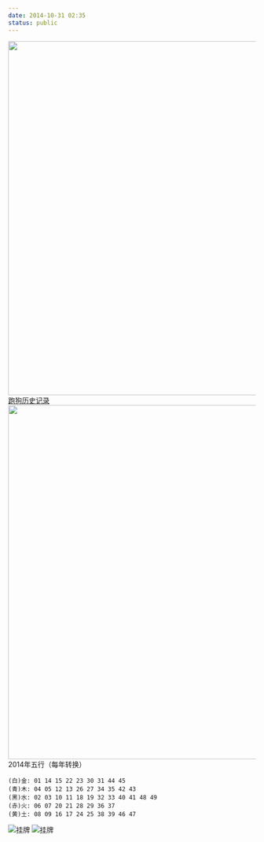```yaml
---
date: 2014-10-31 02:35
status: public
---
```

<img src="http://tk.tk180.com:16880/caitu/hm40.jpg" width="720" height="auto" alt="" /> 
     <a href="http://www.100tk.com/col/5357.html" target="view_window">跑狗历史记录</a>

<img src="http://tk.tk180.com:16880/caitu/hm39.jpg" width="720" height="auto" alt="" /> 
 2014年五行（每年转换）

    (白)金: 01 14 15 22 23 30 31 44 45
    (青)木: 04 05 12 13 26 27 34 35 42 43
    (黑)水: 02 03 10 11 18 19 32 33 40 41 48 49
    (赤)火: 06 07 20 21 28 29 36 37
    (黄)土: 08 09 16 17 24 25 38 39 46 47
![挂牌](http://tk.tk180.com:16880/caitu/141.jpg)
![挂牌](http://tk.tk180.com:16880/caitu/q278.jpg)